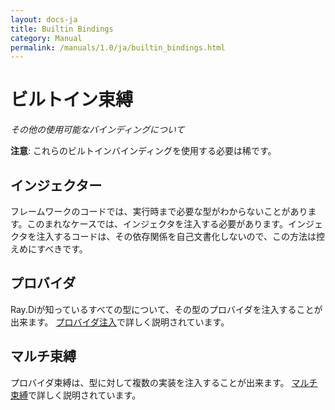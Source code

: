 ```yaml
---
layout: docs-ja
title: Builtin Bindings
category: Manual
permalink: /manuals/1.0/ja/builtin_bindings.html
---
```

# ビルトイン束縛

_その他の使用可能なバインディングについて_

**注意**: これらのビルトインバインディングを使用する必要は稀です。

## インジェクター

フレームワークのコードでは、実行時まで必要な型がわからないことがあります。このまれなケースでは、インジェクタを注入する必要があります。インジェクタを注入するコードは、その依存関係を自己文書化しないので、この方法は控えめにすべきです。

## プロバイダ

Ray.Diが知っているすべての型について、その型のプロバイダを注入することが出来ます。
[プロバイダ注入](injecting_provider.html)で詳しく説明されています。

## マルチ束縛

プロバイダ束縛は、型に対して複数の実装を注入することが出来ます。
[マルチ束縛](multi_bindings.html)で詳しく説明されています。
